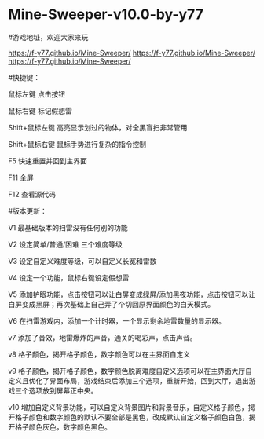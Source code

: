 # Mine-Sweeper-v10.0-by-y77

#游戏地址，欢迎大家来玩

https://f-y77.github.io/Mine-Sweeper/
https://f-y77.github.io/Mine-Sweeper/
https://f-y77.github.io/Mine-Sweeper/

#快捷键：

鼠标左键 点击按钮

鼠标右键 标记假想雷

Shift+鼠标左键 高亮显示划过的物体，对全黑盲扫非常管用

Shift+鼠标右键 鼠标手势进行复杂的指令控制

F5 快速重置并回到主界面

F11 全屏

F12 查看源代码


#版本更新：

V1 最基础版本的扫雷没有任何别的功能

V2 设定简单/普通/困难 三个难度等级

V3 设定自定义难度等级，可以自定义长宽和雷数

V4 设定一个功能，鼠标右键设定假想雷

V5 添加护眼功能，点击按钮可以让白屏变成绿屏/添加黑夜功能，点击按钮可以让白屏变成黑屏；再次基础上自己弄了个切回原界面颜色的白天模式。

V6 在扫雷游戏内，添加一个计时器，一个显示剩余地雷数量的显示器。

v7 添加了音效，地雷爆炸的声音，通关的喝彩声，点击声音。

v8 格子颜色，揭开格子颜色，数字颜色可以在主界面自定义

v9 格子颜色，揭开格子颜色，数字颜色脱离难度自定义选项可以在主界面大厅自定义且优化了界面布局，游戏结束后添加三个选项，重新开始，回到大厅，退出游戏三个选项放到屏幕正中央。

v10 增加自定义背景功能，可以自定义背景图片和背景音乐，自定义格子颜色，揭开格子颜色和数字颜色的默认不要全部是黑色，改成默认自定义格子颜色白色，揭开格子颜色灰色，数字颜色黑色。



